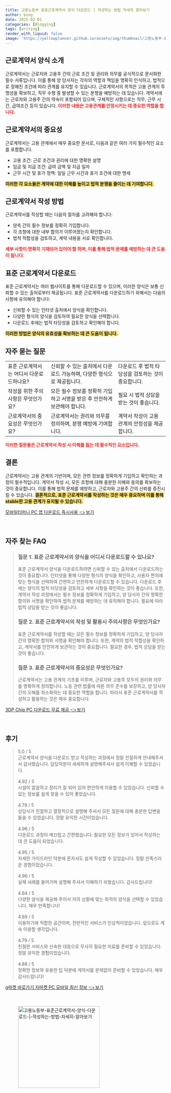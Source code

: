 ```yaml
---
title: 고용노동부 표준근로계약서 양식 다운로드 | 작성하는 방법 자세히 알아보기
author: bing
date: 2025-02-01
categories: [Blogging]
tags: [writing]
render_with_liquid: false
image: 'https://yellowplanner.github.io/assets/img/thumbnail/고용노동부-표준근로계약서-양식-다운로드-|-작성하는-방법-자세히-알아보기.webp'
---
```



<h2 id='근로계약서_양식_소개'>근로계약서 양식 소개</h2>

<p>근로계약서는 근로자와 고용주 간의 근로 조건 및 권리와 의무를 공식적으로 문서화한 필수 서류입니다. 이를 통해 양 당사자는 각자의 역할과 책임을 명확히 인식하고, 법적으로 정해진 조건에 따라 관계를 유지할 수 있습니다. 근로계약서의 목적은 고용 관계의 투명성을 확보하고, 직무 수행 중 발생할 수 있는 분쟁을 예방하는 데 있습니다. 계약서에는 근로자와 고용주 간의 약속이 포함되어 있으며, 구체적인 사항으로는 직무, 근무 시간, 급여조건 등이 있습니다. <b><span style="color: #ee2323;">이러한 내용은 고용관계를 안정시키는 데 중요한 역할을 합니다.</span></b></p>

<h2 id='근로계약서의_중요성'>근로계약서의 중요성</h2>

<p>근로계약서는 고용 관계에서 매우 중요한 문서로, 다음과 같은 여러 가지 필수적인 요소를 포함합니다. 
<ul>
    <li>고용 조건: 근로 조건과 권리에 대한 명확한 설명</li>
    <li>임금 및 지급 조건: 급여 금액 및 지급 일자</li>
    <li>근무 시간 및 휴가 정책: 일일 근무 시간과 휴가 조건에 대한 명세</li>
</ul>
<b><span style="background-color: #ffe066;">이러한 각 요소들은 계약에 대한 이해를 높이고 법적 분쟁을 줄이는 데 기여합니다.</span></b></p>

<h2 id='근로계약서_작성_방법'>근로계약서 작성 방법</h2>

<p>근로계약서를 작성할 때는 다음의 절차를 고려해야 합니다:
<ul>
    <li>양측 간의 필수 정보를 정확히 기입합니다.</li>
    <li>각 조항에 대한 내부 합의가 이루어졌는지 확인합니다.</li>
    <li>법적 적합성을 검토하고, 계약 내용을 서로 확인합니다.</li>
</ul>
<b><span style="color: #ee2323;">세부 사항이 명확히 기재되어 있어야 할 하며, 이를 통해 법적 문제를 예방하는 데 큰 도움이 됩니다.</span></b></p>

<h2 id='표준근로계약서_다운로드'>표준 근로계약서 다운로드</h2>

<p>표준 근로계약서는 여러 웹사이트를 통해 다운로드할 수 있으며, 이러한 양식은 보통 신뢰할 수 있는 출처로부터 제공됩니다. 표준 근로계약서를 다운로드하기 위해서는 다음의 사항에 유의해야 합니다:
<ul>
    <li>신뢰할 수 있는 인터넷 출처에서 양식을 확인합니다.</li>
    <li>다양한 형식의 양식을 검토하여 필요한 양식을 선택합니다.</li>
    <li>다운로드 후에는 법적 타당성을 검토하고 확인해야 합니다.</li>
</ul>
<b><span style="background-color: #ffe066;">이러한 방법은 양식의 유효성을 확보하는 데 큰 도움이 됩니다.</span></b></p>

<h2 id='자주_묻는_질문'>자주 묻는 질문</h2>

<table>
    <tr>
        <td>표준 근로계약서는 어디서 다운로드하나요?</td>
        <td>신뢰할 수 있는 출처에서 다운로드 가능하며, 다양한 형식으로 제공됩니다.</td>
        <td>다운로드 후 법적 타당성을 검토하는 것이 중요합니다.</td>
    </tr>
    <tr>
        <td>작성을 위한 주의사항은 무엇인가요?</td>
        <td>모든 필수 정보를 정확히 기입하고 서명을 받은 후 안전하게 보관해야 합니다.</td>
        <td>필요 시 법적 상담을 받는 것이 좋습니다.</td>
    </tr>
    <tr>
        <td>근로계약서의 중요성은 무엇인가요?</td>
        <td>근로계약서는 권리와 의무를 정의하며, 분쟁 예방에 기여합니다.</td>
        <td>계약서 작성이 고용 관계의 안정성을 제공합니다.</td>
    </tr>
</table>

<p><b><span style="color: #ee2323;">이러한 질문들은 근로계약서 작성 시 이해를 돕는 데 필수적인 요소입니다.</span></b></p>

<h2 id='결론'>결론</h2>

<p>근로계약서는 고용 관계의 기반이며, 모든 관련 정보를 정확하게 기입하고 확인하는 과정이 필수적입니다. 계약서 작성 시, 모든 조항에 대해 충분한 이해와 동의를 확보하는 것이 중요합니다. 이를 통해 법적 문제를 예방하고, 근로자와 고용주 간의 신뢰를 증진시킬 수 있습니다. <b><span style="background-color: #ffe066;">결론적으로, 표준 근로계약서를 작성하는 것은 매우 중요하며 이를 통해 stable한 고용 관계가 유지될 수 있습니다.</span></b></p>


<p><a class="click-button" title="모바일티머니 PC 앱 다운로드 즉시사용" href="https://yellowplanner.github.io/posts/%EB%AA%A8%EB%B0%94%EC%9D%BC%ED%8B%B0%EB%A8%B8%EB%8B%88-PC-%EC%95%B1-%EB%8B%A4%EC%9A%B4%EB%A1%9C%EB%93%9C-%EC%A6%89%EC%8B%9C%EC%82%AC%EC%9A%A9/" rel="dofollow">모바일티머니 PC 앱 다운로드 즉시사용 👈 보기</a></p><br>
<h2 id='자주_찾는_FAQ'>자주 찾는 FAQ</h2>
<div itemscope="" itemtype="https://schema.org/FAQPage"> 
<blockquote> 
<div itemscope="" itemprop="mainEntity" itemtype="https://schema.org/Question"> 
<h3 itemprop="name">질문 1. 표준 근로계약서의 양식을 어디서 다운로드할 수 있나요?</h3> 
<div itemscope="" itemprop="acceptedAnswer" itemtype="https://schema.org/Answer"> 
<span itemprop="text"> 
<p>표준 근로계약서 양식을 다운로드하려면 신뢰할 수 있는 출처에서 다운로드하는 것이 중요합니다. 인터넷을 통해 다양한 형식의 양식을 확인하고, 사용자 편의에 맞는 형식을 선택하여 간편하고 안전하게 다운로드할 수 있습니다. 다운로드 후에는 양식의 법적 타당성을 검토하고 세부 사항을 확인하는 것이 좋습니다. 또한, 계약서 작성 과정에서는 필수 정보를 정확하게 기입하고, 양 당사자 간의 명확한 합의와 서명을 확인하여 법적 문제를 예방하는 데 유의해야 합니다. 필요에 따라 법적 상담을 받는 것이 좋습니다.</p> 
</span> 
</div> 
</div> 

<div itemscope="" itemprop="mainEntity" itemtype="https://schema.org/Question"> 
<h3 itemprop="name">질문 2. 표준 근로계약서의 작성 및 활용시 주의사항은 무엇인가요?</h3> 
<div itemscope="" itemprop="acceptedAnswer" itemtype="https://schema.org/Answer"> 
<span itemprop="text"> 
<p>표준 근로계약서를 작성할 때는 모든 필수 정보를 정확하게 기입하고, 양 당사자 간의 명확한 합의와 서명을 확인해야 합니다. 또한, 계약의 법적 적합성을 확인하고, 계약서를 안전하게 보관하는 것이 중요합니다. 필요한 경우, 법적 상담을 받는 것이 좋습니다.</p> 
</span> 
</div> 
</div> 

<div itemscope="" itemprop="mainEntity" itemtype="https://schema.org/Question"> 
<h3 itemprop="name">질문 3. 표준 근로계약서의 중요성은 무엇인가요?</h3> 
<div itemscope="" itemprop="acceptedAnswer" itemtype="https://schema.org/Answer"> 
<span itemprop="text"> 
<p>근로계약서는 고용 관계의 기초를 이루며, 근로자와 고용주 모두의 권리와 의무를 명확하게 정의합니다. 노동 관련 법률에 따른 의무 준수를 보장하고, 양 당사자 간의 오해를 최소화하는 데 중요한 역할을 합니다. 따라서 표준 근로계약서를 작성하고 활용하는 것은 매우 중요합니다.</p> 
</span> 
</div> 
</div> 

</blockquote> 
</div>
<p><a class="click-button" title="3DP Chip PC 다운로드 무료 제공" href="https://yellowplanner.github.io/posts/3DP-Chip-PC-%EB%8B%A4%EC%9A%B4%EB%A1%9C%EB%93%9C-%EB%AC%B4%EB%A3%8C-%EC%A0%9C%EA%B3%B5/" rel="dofollow">3DP Chip PC 다운로드 무료 제공 👈 보기</a></p><br>
<h2 id='후기'>후기</h2>
<div itemscope itemtype="https://schema.org/Product">
  <blockquote>
  <div itemprop="review" itemscope itemtype="https://schema.org/Review">
      <div itemprop="reviewRating" itemscope itemtype="https://schema.org/Rating"> <span itemprop="ratingValue">5.0</span> / <span itemprop="bestRating">5</span> </div>
      <span itemprop="reviewBody">근로계약서 양식을 다운로드 받고 작성하는 과정에서 정말 친절하게 안내해주셔서 감사했습니다. 담당자분이 세세하게 설명해주셔서 쉽게 이해할 수 있었습니다.</span>
  </div>
  <br>
  <div itemprop="review" itemscope itemtype="https://schema.org/Review">
      <div itemprop="reviewRating" itemscope itemtype="https://schema.org/Rating"> <span itemprop="ratingValue">4.92</span> / <span itemprop="bestRating">5</span> </div>
      <span itemprop="reviewBody">시설이 깔끔하고 정리가 잘 되어 있어 편안하게 이용할 수 있었습니다. 신뢰할 수 있는 정보를 쉽게 찾을 수 있어 좋았습니다.</span>
  </div>
  <br>
  <div itemprop="review" itemscope itemtype="https://schema.org/Review">
      <div itemprop="reviewRating" itemscope itemtype="https://schema.org/Rating"> <span itemprop="ratingValue">4.79</span> / <span itemprop="bestRating">5</span> </div>
      <span itemprop="reviewBody">상담사가 친절하고 열정적으로 설명해 주셔서 모든 질문에 대해 충분한 답변을 들을 수 있었습니다. 정말 유익한 시간이었습니다.</span>
  </div>
  <br>
  <div itemprop="review" itemscope itemtype="https://schema.org/Review">
      <div itemprop="reviewRating" itemscope itemtype="https://schema.org/Rating"> <span itemprop="ratingValue">4.96</span> / <span itemprop="bestRating">5</span> </div>
      <span itemprop="reviewBody">다운로드 과정이 매끄럽고 간편했습니다. 필요한 모든 정보가 있어서 작성하는 데 큰 도움이 되었습니다.</span>
  </div>
  <br>
  <div itemprop="review" itemscope itemtype="https://schema.org/Review">
      <div itemprop="reviewRating" itemscope itemtype="https://schema.org/Rating"> <span itemprop="ratingValue">4.95</span> / <span itemprop="bestRating">5</span> </div>
      <span itemprop="reviewBody">자세한 가이드라인 덕분에 혼자서도 쉽게 작성할 수 있었습니다. 정말 만족스러운 경험이었습니다.</span>
  </div>
  <br>
  <div itemprop="review" itemscope itemtype="https://schema.org/Review">
      <div itemprop="reviewRating" itemscope itemtype="https://schema.org/Rating"> <span itemprop="ratingValue">4.96</span> / <span itemprop="bestRating">5</span> </div>
      <span itemprop="reviewBody">실제 사례를 들어가며 설명해 주셔서 이해하기 쉬웠습니다. 감사드립니다!</span>
  </div>
  <br>
  <div itemprop="review" itemscope itemtype="https://schema.org/Review">
      <div itemprop="reviewRating" itemscope itemtype="https://schema.org/Rating"> <span itemprop="ratingValue">4.84</span> / <span itemprop="bestRating">5</span> </div>
      <span itemprop="reviewBody">다양한 양식을 제공해 주어서 저의 상황에 맞는 최적의 양식을 선택할 수 있었습니다. 매우 만족합니다!</span>
  </div>
  <br>
  <div itemprop="review" itemscope itemtype="https://schema.org/Review">
      <div itemprop="reviewRating" itemscope itemtype="https://schema.org/Rating"> <span itemprop="ratingValue">4.89</span> / <span itemprop="bestRating">5</span> </div>
      <span itemprop="reviewBody">이용하기에 적합한 공간이며, 전반적인 서비스가 인상적이었습니다. 앞으로도 계속 이용할 생각입니다.</span>
  </div>
  <br>
  <div itemprop="review" itemscope itemtype="https://schema.org/Review">
      <div itemprop="reviewRating" itemscope itemtype="https://schema.org/Rating"> <span itemprop="ratingValue">4.79</span> / <span itemprop="bestRating">5</span> </div>
      <span itemprop="reviewBody">친절한 서비스와 신속한 대응으로 무사히 필요한 자료를 준비할 수 있었습니다. 정말 유익한 경험이었습니다.</span>
  </div>
  <br>
  <div itemprop="review" itemscope itemtype="https://schema.org/Review">
      <div itemprop="reviewRating" itemscope itemtype="https://schema.org/Rating"> <span itemprop="ratingValue">4.88</span> / <span itemprop="bestRating">5</span> </div>
      <span itemprop="reviewBody">정확한 정보와 유용한 팁 덕분에 계약서를 문제없이 준비할 수 있었습니다. 매우 감사드립니다!</span>
  </div>
  </blockquote>
</div>
<p><a class="click-button" title="g마켓 바로가기 지마켓 PC 모바일 최신 정보" href="https://yellowplanner.github.io/posts/g%EB%A7%88%EC%BC%93-%EB%B0%94%EB%A1%9C%EA%B0%80%EA%B8%B0-%EC%A7%80%EB%A7%88%EC%BC%93-PC-%EB%AA%A8%EB%B0%94%EC%9D%BC-%EC%B5%9C%EC%8B%A0-%EC%A0%95%EB%B3%B4/" rel="dofollow">g마켓 바로가기 지마켓 PC 모바일 최신 정보 👈 보기</a></p><br>
<figure class="image"><img src="https://yellowplanner.github.io/assets/img/thumbnail/고용노동부-표준근로계약서-양식-다운로드-|-작성하는-방법-자세히-알아보기.webp" alt="고용노동부-표준근로계약서-양식-다운로드-|-작성하는-방법-자세히-알아보기" width="256" height="256"></figure>